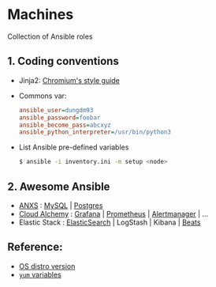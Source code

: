 Machines
========
Collection of Ansible roles

## 1. Coding conventions
* Jinja2: [Chromium's style guide](https://chromium.org/developers/jinja)
* Commons var:
    ```ini
    ansible_user=dungdm93
    ansible_password=foobar
    ansible_become_pass=abcxyz
    ansible_python_interpreter=/usr/bin/python3
    ```

* List Ansible pre-defined variables
    ```bash
    $ ansible -i inventory.ini -m setup <node>
    ```

## 2. Awesome Ansible
* [ANXS](http://anxs.io/) : [MySQL](https://github.com/ANXS/mysql) | [Postgres](https://github.com/ANXS/postgresql)
* [Cloud Alchemy](https://github.com/cloudalchemy) : [Grafana](https://github.com/cloudalchemy/ansible-grafana) | [Prometheus](https://github.com/cloudalchemy/ansible-prometheus) | [Alertmanager](https://github.com/cloudalchemy/ansible-alertmanager) | ...
* Elastic Stack : [ElasticSearch](https://github.com/elastic/ansible-elasticsearch) | LogStash | Kibana | [Beats](https://github.com/elastic/ansible-beats)

## Reference:
* [OS distro version](https://packagecloud.io/docs#os_distro_version)
* [`yum` variables](https://access.redhat.com/documentation/en-us/red_hat_enterprise_linux/6/html/deployment_guide/sec-using_yum_variables)
